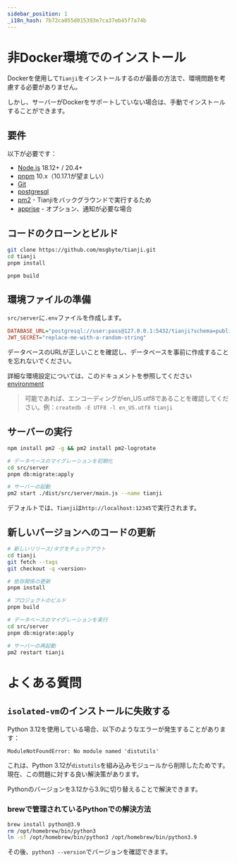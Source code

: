 ```yaml
---
sidebar_position: 1
_i18n_hash: 7b72ca055d015393e7ca37eb45f7a74b
---
```

# 非Docker環境でのインストール

Dockerを使用して`Tianji`をインストールするのが最善の方法で、環境問題を考慮する必要がありません。

しかし、サーバーがDockerをサポートしていない場合は、手動でインストールすることができます。

## 要件

以下が必要です：

- [Node.js](https://nodejs.org/en/download/) 18.12+ / 20.4+
- [pnpm](https://pnpm.io/) 10.x（10.17.1が望ましい）
- [Git](https://git-scm.com/downloads)
- [postgresql](https://www.postgresql.org/)
- [pm2](https://pm2.keymetrics.io/) - Tianjiをバックグラウンドで実行するため
- [apprise](https://github.com/caronc/apprise) - オプション、通知が必要な場合

## コードのクローンとビルド

```bash
git clone https://github.com/msgbyte/tianji.git
cd tianji
pnpm install

pnpm build
```

## 環境ファイルの準備

`src/server`に`.env`ファイルを作成します。

```ini
DATABASE_URL="postgresql://user:pass@127.0.0.1:5432/tianji?schema=public"
JWT_SECRET="replace-me-with-a-random-string"
```

データベースのURLが正しいことを確認し、データベースを事前に作成することを忘れないでください。

詳細な環境設定については、このドキュメントを参照してください [environment](./environment.md)

> 可能であれば、エンコーディングがen_US.utf8であることを確認してください。例：`createdb -E UTF8 -l en_US.utf8 tianji`

## サーバーの実行

```bash
npm install pm2 -g && pm2 install pm2-logrotate

# データベースのマイグレーションを初期化
cd src/server
pnpm db:migrate:apply

# サーバーの起動
pm2 start ./dist/src/server/main.js --name tianji
```

デフォルトでは、`Tianji`は`http://localhost:12345`で実行されます。

## 新しいバージョンへのコードの更新

```bash
# 新しいリリース/タグをチェックアウト
cd tianji
git fetch --tags
git checkout -q <version>

# 依存関係の更新
pnpm install

# プロジェクトのビルド
pnpm build

# データベースのマイグレーションを実行
cd src/server
pnpm db:migrate:apply

# サーバーの再起動
pm2 restart tianji
```

# よくある質問

## `isolated-vm`のインストールに失敗する

Python 3.12を使用している場合、以下のようなエラーが発生することがあります：

```
ModuleNotFoundError: No module named 'distutils'
```

これは、Python 3.12が`distutils`を組み込みモジュールから削除したためです。現在、この問題に対する良い解決策があります。

Pythonのバージョンを3.12から3.9に切り替えることで解決できます。

### brewで管理されているPythonでの解決方法

```bash
brew install python@3.9
rm /opt/homebrew/bin/python3
ln -sf /opt/homebrew/bin/python3 /opt/homebrew/bin/python3.9
```

その後、`python3 --version`でバージョンを確認できます。
